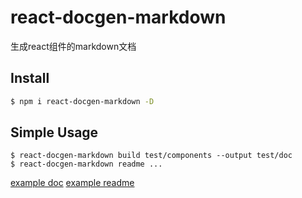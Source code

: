 # react-docgen-markdown

生成react组件的markdown文档

## Install

```bash
$ npm i react-docgen-markdown -D
```

## Simple Usage

```
$ react-docgen-markdown build test/components --output test/doc
$ react-docgen-markdown readme ...
```

[example doc](./test/doc/TestComponent.md) [example readme](./test/README.md)